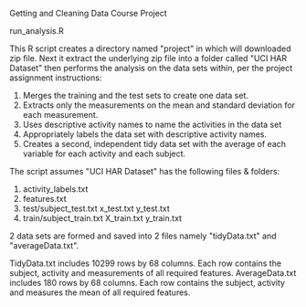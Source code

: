 
Getting and Cleaning Data Course Project

run_analysis.R

This R script creates a directory named "project" in which will downloaded zip file. Next it extract the underlying zip file into a folder called "UCI HAR Dataset" then performs the analysis on the data sets within, per the project assignment instructions:
1. Merges the training and the test sets to create one data set.
2. Extracts only the measurements on the mean and standard deviation for each measurement. 
3. Uses descriptive activity names to name the activities in the data set
4. Appropriately labels the data set with descriptive activity names. 
5. Creates a second, independent tidy data set with the average of each variable for each activity and each subject.

The script assumes "UCI HAR Dataset" has the following files & folders:
1. activity_labels.txt
2. features.txt
3. test/subject_test.txt x_test.txt y_test.txt
4. train/subject_train.txt X_train.txt y_train.txt

2 data sets are formed and saved into 2 files namely "tidyData.txt" and "averageData.txt".

TidyData.txt includes 10299 rows by 68 columns. Each row contains the subject, activity and measurements of all required features.
AverageData.txt includes 180 rows by 68 columns. Each row contains the subject, activity and measures the mean of all required features. 
